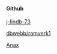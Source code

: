 #### Github

[j-lindb-73](https://github.com/j-lindb73)

[dbwebb/ramverk1](https://github.com/dbwebb-se/ramverk1)

[Anax](https://github.com/canax)
